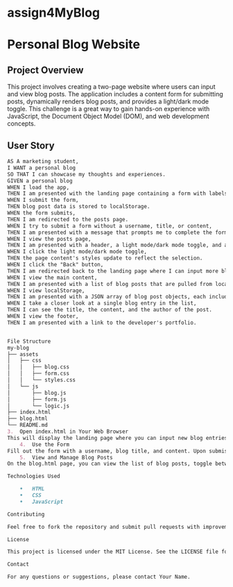 # assign4MyBlog
# Personal Blog Website

## Project Overview

This project involves creating a two-page website where users can input and view blog posts. The application includes a content form for submitting posts, dynamically renders blog posts, and provides a light/dark mode toggle. This challenge is a great way to gain hands-on experience with JavaScript, the Document Object Model (DOM), and web development concepts.

## User Story

```md
AS A marketing student,
I WANT a personal blog
SO THAT I can showcase my thoughts and experiences.
GIVEN a personal blog
WHEN I load the app,
THEN I am presented with the landing page containing a form with labels and inputs for username, blog title, and blog content.
WHEN I submit the form,
THEN blog post data is stored to localStorage.
WHEN the form submits,
THEN I am redirected to the posts page.
WHEN I try to submit a form without a username, title, or content,
THEN I am presented with a message that prompts me to complete the form.
WHEN I view the posts page,
THEN I am presented with a header, a light mode/dark mode toggle, and a "Back" button.
WHEN I click the light mode/dark mode toggle,
THEN the page content's styles update to reflect the selection.
WHEN I click the "Back" button,
THEN I am redirected back to the landing page where I can input more blog entries.
WHEN I view the main content,
THEN I am presented with a list of blog posts that are pulled from localStorage.
WHEN I view localStorage,
THEN I am presented with a JSON array of blog post objects, each including the post author's username, title of the post, and post's content.
WHEN I take a closer look at a single blog entry in the list,
THEN I can see the title, the content, and the author of the post.
WHEN I view the footer,
THEN I am presented with a link to the developer's portfolio.


File Structure
my-blog
├── assets
│   ├── css
│   │   ├── blog.css
│   │   ├── form.css
│   │   └── styles.css
│   └── js
│       ├── blog.js
│       ├── form.js
│       └── logic.js
├── index.html
├── blog.html
└── README.md
3.	Open index.html in Your Web Browser
This will display the landing page where you can input new blog entries.
	4.	Use the Form
Fill out the form with a username, blog title, and content. Upon submission, the data will be saved to localStorage and you will be redirected to blog.html.
	5.	View and Manage Blog Posts
On the blog.html page, you can view the list of blog posts, toggle between light and dark modes, and use the “Back” button to return to the landing page.

Technologies Used

	•	HTML
	•	CSS
	•	JavaScript

Contributing

Feel free to fork the repository and submit pull requests with improvements or bug fixes. Ensure you follow the existing code style and conventions.

License

This project is licensed under the MIT License. See the LICENSE file for details.

Contact

For any questions or suggestions, please contact Your Name.
